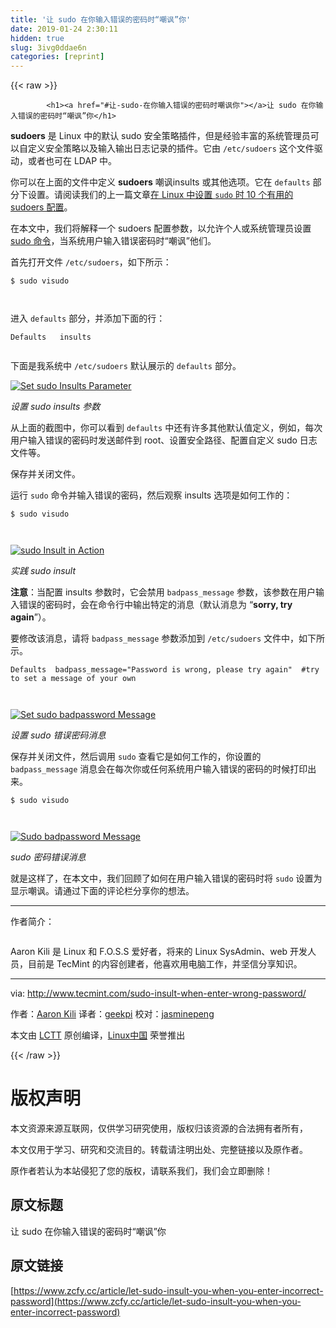 ```yaml
---
title: '让 sudo 在你输入错误的密码时“嘲讽”你' 
date: 2019-01-24 2:30:11
hidden: true
slug: 3ivg0ddae6n
categories: [reprint]
---
```


{{< raw >}}

            <h1><a href="#让-sudo-在你输入错误的密码时嘲讽你"></a>让 sudo 在你输入错误的密码时“嘲讽”你</h1>
<p><strong>sudoers</strong> 是 Linux 中的默认 sudo 安全策略插件，但是经验丰富的系统管理员可以自定义安全策略以及输入输出日志记录的插件。它由 <code>/etc/sudoers</code> 这个文件驱动，或者也可在 LDAP 中。</p>
<p>你可以在上面的文件中定义 <strong>sudoers</strong> 嘲讽insults 或其他选项。它在 <code>defaults</code> 部分下设置。请阅读我们的上一篇文章<a href="http://www.tecmint.com/sudoers-configurations-for-setting-sudo-in-linux/">在 Linux 中设置 <code>sudo</code> 时 10 个有用的 sudoers 配置</a>。</p>
<p>在本文中，我们将解释一个 sudoers 配置参数，以允许个人或系统管理员设置 <a href="http://www.tecmint.com/su-vs-sudo-and-how-to-configure-sudo-in-linux/">sudo 命令</a>，当系统用户输入错误密码时“嘲讽”他们。</p>
<p>首先打开文件 <code>/etc/sudoers</code>，如下所示：</p>
<pre><code class="hljs shell"><span class="hljs-meta">$</span><span class="bash"> sudo visudo</span>

</code></pre><p>进入 <code>defaults</code> 部分，并添加下面的行：</p>
<pre><code class="hljs ebnf"><span class="hljs-attribute">Defaults   insults</span>

</code></pre><p>下面是我系统中 <code>/etc/sudoers</code> 默认展示的 <code>defaults</code> 部分。</p>
<p><a href="http://www.tecmint.com/wp-content/uploads/2017/01/Set-sudo-Insults-Parameter.png"><img src="https://p1.ssl.qhimg.com/t0199e026a8cc91d6ac.png" alt="Set sudo Insults Parameter"></a></p>
<p><em>设置 sudo insults 参数</em></p>
<p>从上面的截图中，你可以看到 <code>defaults</code> 中还有许多其他默认值定义，例如，每次用户输入错误的密码时发送邮件到 root、设置安全路径、配置自定义 sudo 日志文件等。</p>
<p>保存并关闭文件。</p>
<p>运行 <code>sudo</code> 命令并输入错误的密码，然后观察 insults 选项是如何工作的：</p>
<pre><code class="hljs shell"><span class="hljs-meta">$</span><span class="bash"> sudo visudo</span>

</code></pre><p><a href="http://www.tecmint.com/wp-content/uploads/2017/01/How-sudo-Insult-Works.png"><img src="https://p4.ssl.qhimg.com/t01198981d19dd2a4a7.png" alt="sudo Insult in Action"></a></p>
<p><em>实践 sudo insult</em></p>
<p><strong>注意</strong>：当配置 insults 参数时，它会禁用 <code>badpass_message</code> 参数，该参数在用户输入错误的密码时，会在命令行中输出特定的消息（默认消息为 “<strong>sorry, try again</strong>”）。</p>
<p>要修改该消息，请将 <code>badpass_message</code> 参数添加到 <code>/etc/sudoers</code> 文件中，如下所示。</p>
<pre><code class="hljs nginx"><span class="hljs-attribute">Defaults</span>  badpass_message=<span class="hljs-string">"Password is wrong, please try again"</span>  <span class="hljs-comment">#try to set a message of your own</span>

</code></pre><p><a href="http://www.tecmint.com/wp-content/uploads/2017/01/Set-sudo-badpassword-Message.png"><img src="https://p3.ssl.qhimg.com/t01b2c56212771ff96b.png" alt="Set sudo badpassword Message"></a></p>
<p><em>设置 sudo 错误密码消息</em></p>
<p>保存并关闭文件，然后调用 <code>sudo</code> 查看它是如何工作的，你设置的 <code>badpass_message</code> 消息会在每次你或任何系统用户输入错误的密码的时候打印出来。</p>
<pre><code class="hljs shell"><span class="hljs-meta">$</span><span class="bash"> sudo visudo</span>

</code></pre><p><a href="http://www.tecmint.com/wp-content/uploads/2017/01/sudo-badpassword-Message.png"><img src="https://p5.ssl.qhimg.com/t016d9a2af5dcc220b2.png" alt="Sudo badpassword Message"></a></p>
<p><em>sudo 密码错误消息</em></p>
<p>就是这样了，在本文中，我们回顾了如何在用户输入错误的密码时将 <code>sudo</code> 设置为显示嘲讽。请通过下面的评论栏分享你的想法。</p>
<hr>
<p>作者简介：</p>
<p><a href="https://camo.githubusercontent.com/c56210a89c1f1555fd748aa5722cec3bfc322710/687474703a2f2f312e67726176617461722e636f6d2f6176617461722f34653434346162363131633762386337626362373665353864326538326165303f733d31323826643d626c616e6b26723d67"><img src="https://p1.ssl.qhimg.com/t018ca12cf421b83234.jpg" alt=""></a></p>
<p>Aaron Kili 是 Linux 和 F.O.S.S 爱好者，将来的 Linux SysAdmin、web 开发人员，目前是 TecMint 的内容创建者，他喜欢用电脑工作，并坚信分享知识。</p>
<hr>
<p>via: <a href="http://www.tecmint.com/sudo-insult-when-enter-wrong-password/">http://www.tecmint.com/sudo-insult-when-enter-wrong-password/</a></p>
<p>作者：<a href="http://www.tecmint.com/author/aaronkili/">Aaron Kili</a> 译者：<a href="https://github.com/geekpi">geekpi</a> 校对：<a href="https://github.com/jasminepeng">jasminepeng</a></p>
<p>本文由 <a href="https://github.com/LCTT/TranslateProject">LCTT</a> 原创编译，<a href="https://linux.cn/">Linux中国</a> 荣誉推出</p>

          
{{< /raw >}}

# 版权声明
本文资源来源互联网，仅供学习研究使用，版权归该资源的合法拥有者所有，

本文仅用于学习、研究和交流目的。转载请注明出处、完整链接以及原作者。

原作者若认为本站侵犯了您的版权，请联系我们，我们会立即删除！

## 原文标题
让 sudo 在你输入错误的密码时“嘲讽”你

## 原文链接
[https://www.zcfy.cc/article/let-sudo-insult-you-when-you-enter-incorrect-password](https://www.zcfy.cc/article/let-sudo-insult-you-when-you-enter-incorrect-password)

